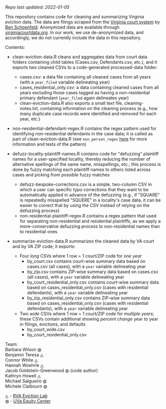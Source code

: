 _Repo last updated: 2022-01-05_

This repository contains code for cleaning and summarizing Virginia eviction data. The data are filings scraped from the [Virginia court system](www.courts.state.va.us) by [Ben Schoenfeld](https://github.com/bschoenfeld). Anonymized data are available through [virginiacourtdata.org](https://virginiacourtdata.org/). In our work, we use de-anonymized data, and accordingly, we do not currently include the data in this repository.

Contents:

- clean-eviction-data.R cleans and aggregates data from court data folders containing child tables (Cases.csv, Defendants.csv, etc.), and it exports two cleaned CSVs to a code-generated processed-data folder:
    - cases.csv: a data file containing all cleaned cases from all years (with a `year_filed` variable delineating year)
    - cases_residential_only.csv: a data containing cleaned cases from all years excluding those cases tagged as having a non-residential primary defendant (`year_filed` again delineates year)
    - clean-eviction-data.R also exports a small text file, cleaning-notes.txt, containing information on the cleaning process (e.g., how many duplicate case records were identified and removed for each year, etc.)

- non-residential-defendant-regex.R contains the regex pattern used for identifying non-residential defendants in the case data; it is called as part of clean-eviction-data.R (see `non_person_regex` [here](https://github.com/jacob-gg/manager) for more information and tests of the pattern)

- defuzz-locality-plaintiff-names.R contains code for "defuzzing" plaintiff names for a user-specified locality, thereby reducing the number of alternative spellings of the same name, misspellings, etc.; this process is done by fuzzy matching each plaintiff names to others listed across cases and picking from possible fuzzy matches
  - defuzz-bespoke-corrections.csv is a simple, two-column CSV in which a user can specific typo corrections that they want to be automatically applied in advance of the defuzzing (e.g., if "SQUARE" is repeatedly misspelled "SQUERE" in a locality's case data, it can be easier to correct that by using the CSV instead of relying on the defuzzing process)
  - non-residential-plaintiff-regex.R contains a regex pattern that used for separating non-residential and residential plaintiffs, as we apply a more-conservative defuzzing process to non-residential names than to residential ones

- summarize-eviction-data.R summarizes the cleaned data by VA court and by VA ZIP code; it exports:
    - Four _long_ CSVs where 1 row = 1 court/ZIP code for _one year_
        - by_court.csv contains court-wise summary data based on cases.csv (all cases), with a `year` variable delineating year
        - by_zip.csv contains ZIP-wise summary data based on cases.csv (all cases), with a `year` variable delineating year
        - by_court_residential_only.csv contains court-wise summary data based on cases_residential_only.csv (cases with residential defendants), with a `year` variable delineating year
        - by_zip_residential_only.csv contains ZIP-wise summary data based on cases_residential_only.csv (cases with residential defendants), with a `year` variable delineating year
    - Two _wide_ CSVs where 1 row = 1 court/ZIP code for _multiple years_; these CSVs contain additional showing *percent change* year to year in filings, evictions, and defaults
        - by_court_wide.csv
        - by_court_residential_only.csv

Team:  
Barbara Wilson &#9677;  
Benjamin Teresa &#9708;  
Connor White &#9708;  
Hannah Woehrle &#9708;  
Jacob Goldstein-Greenwood &#9677; (code author)  
Kathryn Howell &#9708;  
Michael Salgueiro &#9677;  
Michele Claibourn &#9677;  

&#9708; - [RVA Eviction Lab](https://rampages.us/rvaevictionlab/)  
&#9677; - [UVa Equity Center](https://virginiaequitycenter.org/)
